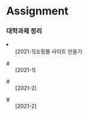 # Assignment
<h3>대학과제 정리</h3>
<li>
<ul>[2021-1]쇼핑몰 사이트 만들기</ul>
#<ul>[2021-1]</ul>
#<ul>[2021-2]</ul>
#<ul>[2021-2]</ul>

</li>
